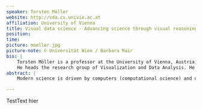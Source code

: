 ```yaml
---
speaker: Torsten Möller
website: http://vda.cs.univie.ac.at
affiliation: University of Vienna
title: Visual data science - Advancing science through visual reasoning
position: 
time:
picture: moeller.jpg
picture-note: © Universität Wien / Barbara Mair
bio: |
    Torsten Möller is a professor at the University of Vienna, Austria, since 2013. Between 1999 and 2012 he served as a Computing Science faculty member at Simon Fraser University, Canada. He received his PhD in Computer and Information Science from Ohio State University in 1999 and a Vordiplom (BSc) in mathematical computer science from Humboldt University of Berlin, Germany. He is a senior member of IEEE and ACM, and a member of Eurographics. His research interests include algorithms and tools for analyzing and displaying data with principles rooted in computer graphics, image processing, visualization and human-computer interaction.
    He heads the research group of Visualization and Data Analysis. He served as the appointed Vice Chair for Publications of the IEEE Visualization and Graphics Technical Committee (VGTC) between 2003 and 2012. He has served on a number of program committees and has been papers co-chair for IEEE Visualization, EuroVis, Graphics Interface, and the Workshop on Volume Graphics as well as the Visualization track of the 2007 International Symposium on Visual Computing. He has also co-organized the 2004 Workshop on Mathematical Foundations of Scientific Visualization, Computer Graphics, and Massive Data Exploration as well as the 2010 Workshop on Sampling and Reconstruction: Applications and Advances at the Banff International Research Station, Canada. He is a co-founding chair of the Symposium on Biological Data Visualization (BioVis). In 2010, he was the recipient of the NSERC DAS award. He received best paper awards from IEEE Conference on Visualization (1997), Symposium on Geometry Processing (2008), and EuroVis (2010), as well as two second best paper awards from EuroVis (2009, 2012).
abstract: |
    Modern science is driven by computers (computational science) and data (data-driven science). While visual analysis has always been an integral part of science, in the context of computational science and data-driven science it has gained new importance. In this talk I will demonstrate novel approaches in visualization to support the process of modeling and simulations. Especially, I will report on some of the latest approaches and challenges in modeling and reasoning with uncertainty. Visual tools for ensemble analysis, sensitivity analysis, and the cognitive challenges during decision making build the basis of an emerging field of visual data science which is becoming an essential ingredient of computational thinking.

---
```


TestText hier


